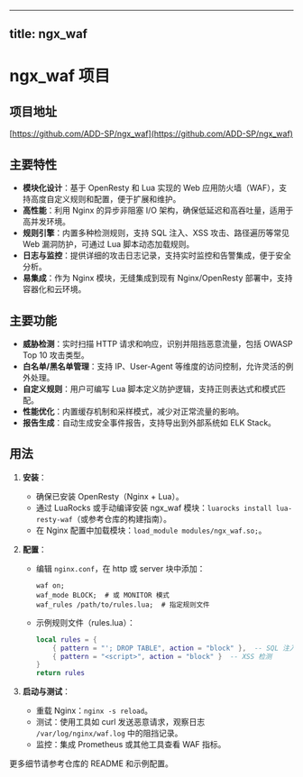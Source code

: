 
---
title: ngx_waf
---

# ngx_waf 项目

## 项目地址
[https://github.com/ADD-SP/ngx_waf](https://github.com/ADD-SP/ngx_waf)

## 主要特性
- **模块化设计**：基于 OpenResty 和 Lua 实现的 Web 应用防火墙（WAF），支持高度自定义规则和配置，便于扩展和维护。
- **高性能**：利用 Nginx 的异步非阻塞 I/O 架构，确保低延迟和高吞吐量，适用于高并发环境。
- **规则引擎**：内置多种检测规则，支持 SQL 注入、XSS 攻击、路径遍历等常见 Web 漏洞防护，可通过 Lua 脚本动态加载规则。
- **日志与监控**：提供详细的攻击日志记录，支持实时监控和告警集成，便于安全分析。
- **易集成**：作为 Nginx 模块，无缝集成到现有 Nginx/OpenResty 部署中，支持容器化和云环境。

## 主要功能
- **威胁检测**：实时扫描 HTTP 请求和响应，识别并阻挡恶意流量，包括 OWASP Top 10 攻击类型。
- **白名单/黑名单管理**：支持 IP、User-Agent 等维度的访问控制，允许灵活的例外处理。
- **自定义规则**：用户可编写 Lua 脚本定义防护逻辑，支持正则表达式和模式匹配。
- **性能优化**：内置缓存机制和采样模式，减少对正常流量的影响。
- **报告生成**：自动生成安全事件报告，支持导出到外部系统如 ELK Stack。

## 用法
1. **安装**：
   - 确保已安装 OpenResty（Nginx + Lua）。
   - 通过 LuaRocks 或手动编译安装 ngx_waf 模块：`luarocks install lua-resty-waf`（或参考仓库的构建指南）。
   - 在 Nginx 配置中加载模块：`load_module modules/ngx_waf.so;`。

2. **配置**：
   - 编辑 `nginx.conf`，在 http 或 server 块中添加：
     ```
     waf on;
     waf_mode BLOCK;  # 或 MONITOR 模式
     waf_rules /path/to/rules.lua;  # 指定规则文件
     ```
   - 示例规则文件（rules.lua）：
     ```lua
     local rules = {
         { pattern = "'; DROP TABLE", action = "block" },  -- SQL 注入检测
         { pattern = "<script>", action = "block" }  -- XSS 检测
     }
     return rules
     ```

3. **启动与测试**：
   - 重载 Nginx：`nginx -s reload`。
   - 测试：使用工具如 curl 发送恶意请求，观察日志 `/var/log/nginx/waf.log` 中的阻挡记录。
   - 监控：集成 Prometheus 或其他工具查看 WAF 指标。

更多细节请参考仓库的 README 和示例配置。